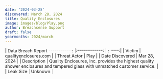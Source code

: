 ```yaml
---
date: '2024-03-28'
discovered: March 28, 2024
title: Quality Enclosures
image: images/blog/Play.png
author: Breachsense Support
draft: false
yearmonths: 2024/march
---
```



| Data Breach Report
------------:     |:-------------:    | :-----:|
| Victim      | qualityenclosures.com      | 
| Threat Actor      | Play      | 
| Date Discovered      | Mar 28, 2024      | 
| Description      | Quality Enclosures, Inc. provides the highest quality shower enclosures and tempered glass with unmatched customer service.      | 
| Leak Size      | Unknown      | 

